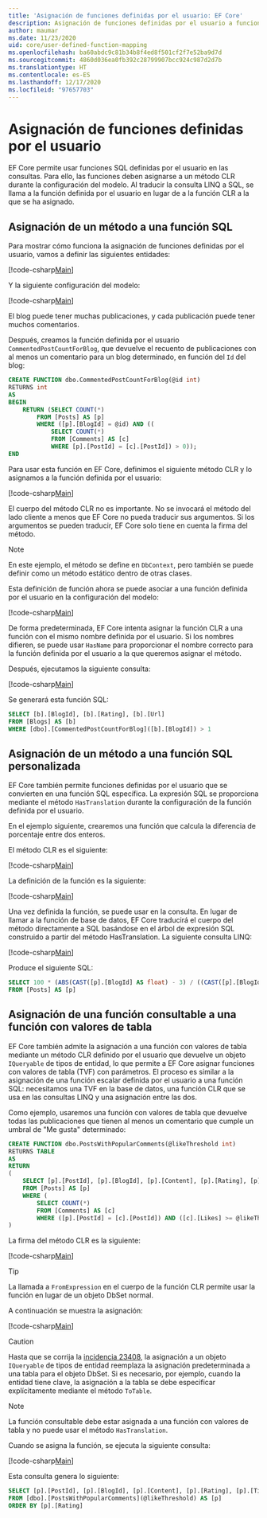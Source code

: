 ```yaml
---
title: 'Asignación de funciones definidas por el usuario: EF Core'
description: Asignación de funciones definidas por el usuario a funciones de base de datos.
author: maumar
ms.date: 11/23/2020
uid: core/user-defined-function-mapping
ms.openlocfilehash: ba60abdc9c81b34b8f4ed8f501cf2f7e52ba9d7d
ms.sourcegitcommit: 4860d036ea0fb392c28799907bcc924c987d2d7b
ms.translationtype: HT
ms.contentlocale: es-ES
ms.lasthandoff: 12/17/2020
ms.locfileid: "97657703"
---
```

# <a name="user-defined-function-mapping"></a>Asignación de funciones definidas por el usuario

EF Core permite usar funciones SQL definidas por el usuario en las consultas. Para ello, las funciones deben asignarse a un método CLR durante la configuración del modelo. Al traducir la consulta LINQ a SQL, se llama a la función definida por el usuario en lugar de a la función CLR a la que se ha asignado.

## <a name="mapping-a-method-to-a-sql-function"></a>Asignación de un método a una función SQL

Para mostrar cómo funciona la asignación de funciones definidas por el usuario, vamos a definir las siguientes entidades:

[!code-csharp[Main](../../../samples/core/Querying/UserDefinedFunctionMapping/Model.cs#Entities)]

Y la siguiente configuración del modelo:

[!code-csharp[Main](../../../samples/core/Querying/UserDefinedFunctionMapping/Model.cs#EntityConfiguration)]

El blog puede tener muchas publicaciones, y cada publicación puede tener muchos comentarios.

Después, creamos la función definida por el usuario `CommentedPostCountForBlog`, que devuelve el recuento de publicaciones con al menos un comentario para un blog determinado, en función del `Id` del blog:

```sql
CREATE FUNCTION dbo.CommentedPostCountForBlog(@id int)
RETURNS int
AS
BEGIN
    RETURN (SELECT COUNT(*)
        FROM [Posts] AS [p]
        WHERE ([p].[BlogId] = @id) AND ((
            SELECT COUNT(*)
            FROM [Comments] AS [c]
            WHERE [p].[PostId] = [c].[PostId]) > 0));
END
```

Para usar esta función en EF Core, definimos el siguiente método CLR y lo asignamos a la función definida por el usuario:

[!code-csharp[Main](../../../samples/core/Querying/UserDefinedFunctionMapping/Model.cs#BasicFunctionDefinition)]

El cuerpo del método CLR no es importante. No se invocará el método del lado cliente a menos que EF Core no pueda traducir sus argumentos. Si los argumentos se pueden traducir, EF Core solo tiene en cuenta la firma del método.

> [!NOTE]
> En este ejemplo, el método se define en `DbContext`, pero también se puede definir como un método estático dentro de otras clases.

Esta definición de función ahora se puede asociar a una función definida por el usuario en la configuración del modelo:

[!code-csharp[Main](../../../samples/core/Querying/UserDefinedFunctionMapping/Model.cs#BasicFunctionConfiguration)]

De forma predeterminada, EF Core intenta asignar la función CLR a una función con el mismo nombre definida por el usuario. Si los nombres difieren, se puede usar `HasName` para proporcionar el nombre correcto para la función definida por el usuario a la que queremos asignar el método.

Después, ejecutamos la siguiente consulta:

[!code-csharp[Main](../../../samples/core/Querying/UserDefinedFunctionMapping/Program.cs#BasicQuery)]

Se generará esta función SQL:

```sql
SELECT [b].[BlogId], [b].[Rating], [b].[Url]
FROM [Blogs] AS [b]
WHERE [dbo].[CommentedPostCountForBlog]([b].[BlogId]) > 1
```

## <a name="mapping-a-method-to-a-custom-sql"></a>Asignación de un método a una función SQL personalizada

EF Core también permite funciones definidas por el usuario que se convierten en una función SQL específica. La expresión SQL se proporciona mediante el método `HasTranslation` durante la configuración de la función definida por el usuario.

En el ejemplo siguiente, crearemos una función que calcula la diferencia de porcentaje entre dos enteros.

El método CLR es el siguiente:

[!code-csharp[Main](../../../samples/core/Querying/UserDefinedFunctionMapping/Model.cs#HasTranslationFunctionDefinition)]

La definición de la función es la siguiente:

[!code-csharp[Main](../../../samples/core/Querying/UserDefinedFunctionMapping/Model.cs#HasTranslationFunctionConfiguration)]

Una vez definida la función, se puede usar en la consulta. En lugar de llamar a la función de base de datos, EF Core traducirá el cuerpo del método directamente a SQL basándose en el árbol de expresión SQL construido a partir del método HasTranslation. La siguiente consulta LINQ:

[!code-csharp[Main](../../../samples/core/Querying/UserDefinedFunctionMapping/Program.cs#HasTranslationQuery)]

Produce el siguiente SQL:

```sql
SELECT 100 * (ABS(CAST([p].[BlogId] AS float) - 3) / ((CAST([p].[BlogId] AS float) + 3) / 2))
FROM [Posts] AS [p]
```

## <a name="mapping-a-queryable-function-to-a-table-valued-function"></a>Asignación de una función consultable a una función con valores de tabla

EF Core también admite la asignación a una función con valores de tabla mediante un método CLR definido por el usuario que devuelve un objeto `IQueryable` de tipos de entidad, lo que permite a EF Core asignar funciones con valores de tabla (TVF) con parámetros. El proceso es similar a la asignación de una función escalar definida por el usuario a una función SQL: necesitamos una TVF en la base de datos, una función CLR que se usa en las consultas LINQ y una asignación entre las dos.

Como ejemplo, usaremos una función con valores de tabla que devuelve todas las publicaciones que tienen al menos un comentario que cumple un umbral de "Me gusta" determinado:

```sql
CREATE FUNCTION dbo.PostsWithPopularComments(@likeThreshold int)
RETURNS TABLE
AS
RETURN
(
    SELECT [p].[PostId], [p].[BlogId], [p].[Content], [p].[Rating], [p].[Title]
    FROM [Posts] AS [p]
    WHERE (
        SELECT COUNT(*)
        FROM [Comments] AS [c]
        WHERE ([p].[PostId] = [c].[PostId]) AND ([c].[Likes] >= @likeThreshold)) > 0
)
```

La firma del método CLR es la siguiente:

[!code-csharp[Main](../../../samples/core/Querying/UserDefinedFunctionMapping/Model.cs#QueryableFunctionDefinition)]

> [!TIP]
> La llamada a `FromExpression` en el cuerpo de la función CLR permite usar la función en lugar de un objeto DbSet normal.

A continuación se muestra la asignación:

[!code-csharp[Main](../../../samples/core/Querying/UserDefinedFunctionMapping/Model.cs#QueryableFunctionConfigurationHasDbFunction)]

> [!CAUTION]
> Hasta que se corrija la [incidencia 23408](https://github.com/dotnet/efcore/issues/23408), la asignación a un objeto `IQueryable` de tipos de entidad reemplaza la asignación predeterminada a una tabla para el objeto DbSet. Si es necesario, por ejemplo, cuando la entidad tiene clave, la asignación a la tabla se debe especificar explícitamente mediante el método `ToTable`.

> [!NOTE]
> La función consultable debe estar asignada a una función con valores de tabla y no puede usar el método `HasTranslation`.

Cuando se asigna la función, se ejecuta la siguiente consulta:

[!code-csharp[Main](../../../samples/core/Querying/UserDefinedFunctionMapping/Program.cs#TableValuedFunctionQuery)]

Esta consulta genera lo siguiente:

```sql
SELECT [p].[PostId], [p].[BlogId], [p].[Content], [p].[Rating], [p].[Title]
FROM [dbo].[PostsWithPopularComments](@likeThreshold) AS [p]
ORDER BY [p].[Rating]
```
